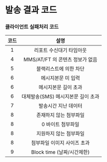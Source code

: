 # 발송 결과 코드

### 클라이언트 실패처리 코드

|  코드 |           설명           |
| :-: | :--------------------: |
|  1  |      리포트 수신대기 타임아웃     |
|  4  | MMS/AT/FT 의 콘텐츠 정보가 없음 |
|  5  |      블랙리스트에 의한 차단      |
|  6  |       메시지본문 미 입력       |
|  6  |       메시지본문 길이 초과      |
|  6  |  대체발송(SMS) 메시지본문 길이 초과 |
|  7  |       발송시간 지난 데이터      |
|  8  |      존재하지 않는 첨부파일      |
|  8  |       0 바이트 첨부파일       |
|  8  |      지원하지 않는 첨부파일      |
|  8  |     첨부파일 이미지 사이즈 초과    |
|  9  |  Block time (날짜/시간제한)  |



